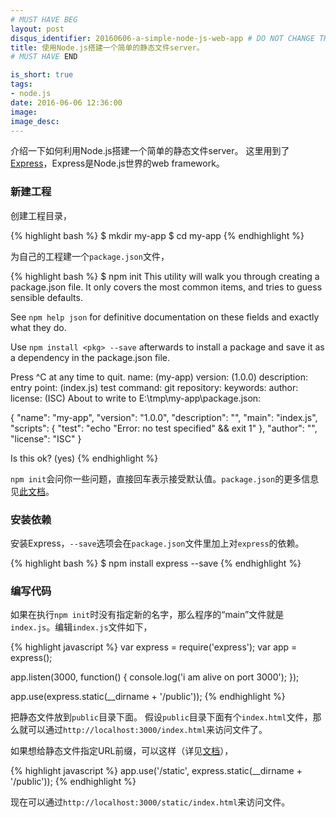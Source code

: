 ```yaml
---
# MUST HAVE BEG
layout: post
disqus_identifier: 20160606-a-simple-node-js-web-app # DO NOT CHANGE THE VALUE ONCE SET
title: 使用Node.js搭建一个简单的静态文件server。
# MUST HAVE END

is_short: true
tags: 
- node.js
date: 2016-06-06 12:36:00
image: 
image_desc: 
---
```


介绍一下如何利用Node.js搭建一个简单的静态文件server。
这里用到了[Express][1]，Express是Node.js世界的web framework。

### 新建工程

创建工程目录，

{% highlight bash %}
$ mkdir my-app
$ cd my-app
{% endhighlight %}

为自己的工程建一个`package.json`文件，

{% highlight bash %}
$ npm init
This utility will walk you through creating a package.json file.
It only covers the most common items, and tries to guess sensible defaults.

See `npm help json` for definitive documentation on these fields
and exactly what they do.

Use `npm install <pkg> --save` afterwards to install a package and
save it as a dependency in the package.json file.

Press ^C at any time to quit.
name: (my-app)
version: (1.0.0)
description:
entry point: (index.js)
test command:
git repository:
keywords:
author:
license: (ISC)
About to write to E:\tmp\my-app\package.json:

{
  "name": "my-app",
  "version": "1.0.0",
  "description": "",
  "main": "index.js",
  "scripts": {
    "test": "echo \"Error: no test specified\" && exit 1"
  },
  "author": "",
  "license": "ISC"
}


Is this ok? (yes)
{% endhighlight %}

`npm init`会问你一些问题，直接回车表示接受默认值。`package.json`的更多信息见[此文档][2]。

### 安装依赖

安装Express，`--save`选项会在`package.json`文件里加上对`express`的依赖。

{% highlight bash %}
$ npm install express --save
{% endhighlight %}

### 编写代码

如果在执行`npm init`时没有指定新的名字，那么程序的“main”文件就是`index.js`。编辑`index.js`文件如下，

{% highlight javascript %}
var express = require('express');
var app = express();

app.listen(3000, function() {
  console.log('i am alive on port 3000');
});

app.use(express.static(__dirname + '/public'));
{% endhighlight %}

把静态文件放到`public`目录下面。
假设`public`目录下面有个`index.html`文件，那么就可以通过`http://localhost:3000/index.html`来访问文件了。

如果想给静态文件指定URL前缀，可以这样（详见[文档][3]），

{% highlight javascript %}
app.use('/static', express.static(__dirname + '/public'));
{% endhighlight %}

现在可以通过`http://localhost:3000/static/index.html`来访问文件。



[1]: http://expressjs.com/ "Express"
[2]: https://docs.npmjs.com/files/package.json "Specifics of npm's package.json handling"
[3]: http://expressjs.com/en/starter/static-files.html "Serving static files in Express"
[5]: https://stormpath.com/blog/build-nodejs-express-stormpath-app "A Simple Web App With Node.js, Express, Bootstrap & Stormpath"



